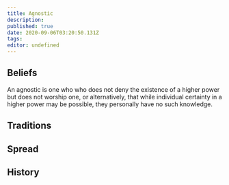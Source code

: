 ```yaml
---
title: Agnostic
description: 
published: true
date: 2020-09-06T03:20:50.131Z
tags: 
editor: undefined
---
```


## Beliefs

An agnostic is one who who does not deny the existence of a higher power but does not worship one, or alternatively, that while individual certainty in a higher power may be possible, they personally have no such knowledge.

## Traditions

## Spread

## History